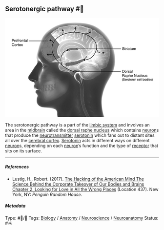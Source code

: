## Serotonergic pathway #🧠

![400](%E2%9A%99%EF%B8%8F%20Tools/%F0%9F%93%B8%20Images/D41EFC27-FA9B-4C1D-B39A-1F351719D552.jpeg)

The serotonergic pathway is a part of the [limbic system](Limbic%20system.md) and involves an area in the [midbrain]() called the [dorsal raphe nucleus]() which contains [neuron](Neuron.md)s that produce the [neurotransmitter](Neurotransmitter.md) [serotonin](Serotonin.md) which fans out to distant sites all over the [cerebral cortex](). [Serotonin](Serotonin.md) acts in different ways on different [neuron](Neuron.md)s, depending on each [neuron](Neuron.md)’s function and the type of [receptor](Receptor.md) that sits on its surface.

---

##### References

* Lustig, H., Robert. (2017). [The Hacking of the American Mind The Science Behind the Corporate Takeover of Our Bodies and Brains Chapter 2. Looking for Love in All the Wrong Places](The%20Hacking%20of%20the%20American%20Mind%20The%20Science%20Behind%20the%20Corporate%20Takeover%20of%20Our%20Bodies%20and%20Brains%20Chapter%202.%20Looking%20for%20Love%20in%20All%20the%20Wrong%20Places.md) (Location 437). New York, NY: *Penguin Random House*.

##### Metadata

Type: #🔵/🔵 
Tags: [Biology]() / [Anatomy]() / [Neuroscience](Neuroscience.md) / [Neuroanatomy](Neuroanatomy.md) 
Status: #☀️ 
